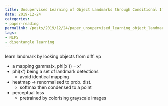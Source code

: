 ```yaml
---
title: Unsupervised Learning of Object Landmarks through Conditional Image Generation
date: 2019-12-24
categories:
- paper-reading
permalink: /posts/2019/12/24/paper_unsupervised_learning_object_landmark/
tags:
- NIPS
- disentangle learning
---
```


learn landmark by looking objects from diff. vp
- a mapping gamma(x, phi(x')) = x'
- phi(x') being a set of landmark detections
    - avoid identical mapping
- heatmap -> renormalised to prob. dist.
    - softmax then condensed to a point
- perceptual loss
    - pretrained by colorising grayscale images
